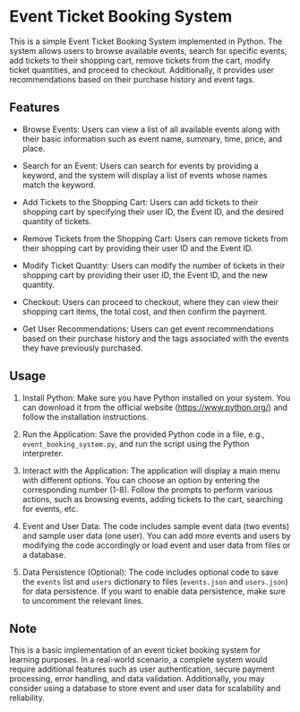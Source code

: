 # Event Ticket Booking System

This is a simple Event Ticket Booking System implemented in Python. The system allows users to browse available events, search for specific events, add tickets to their shopping cart, remove tickets from the cart, modify ticket quantities, and proceed to checkout. Additionally, it provides user recommendations based on their purchase history and event tags.

## Features

- Browse Events: Users can view a list of all available events along with their basic information such as event name, summary, time, price, and place.

- Search for an Event: Users can search for events by providing a keyword, and the system will display a list of events whose names match the keyword.

- Add Tickets to the Shopping Cart: Users can add tickets to their shopping cart by specifying their user ID, the Event ID, and the desired quantity of tickets.

- Remove Tickets from the Shopping Cart: Users can remove tickets from their shopping cart by providing their user ID and the Event ID.

- Modify Ticket Quantity: Users can modify the number of tickets in their shopping cart by providing their user ID, the Event ID, and the new quantity.

- Checkout: Users can proceed to checkout, where they can view their shopping cart items, the total cost, and then confirm the payment.

- Get User Recommendations: Users can get event recommendations based on their purchase history and the tags associated with the events they have previously purchased.

## Usage

1. Install Python: Make sure you have Python installed on your system. You can download it from the official website (https://www.python.org/) and follow the installation instructions.

2. Run the Application: Save the provided Python code in a file, e.g., `event_booking_system.py`, and run the script using the Python interpreter.

3. Interact with the Application: The application will display a main menu with different options. You can choose an option by entering the corresponding number (1-8). Follow the prompts to perform various actions, such as browsing events, adding tickets to the cart, searching for events, etc.

4. Event and User Data: The code includes sample event data (two events) and sample user data (one user). You can add more events and users by modifying the code accordingly or load event and user data from files or a database.

5. Data Persistence (Optional): The code includes optional code to save the `events` list and `users` dictionary to files (`events.json` and `users.json`) for data persistence. If you want to enable data persistence, make sure to uncomment the relevant lines.

## Note

This is a basic implementation of an event ticket booking system for learning purposes. In a real-world scenario, a complete system would require additional features such as user authentication, secure payment processing, error handling, and data validation. Additionally, you may consider using a database to store event and user data for scalability and reliability.

